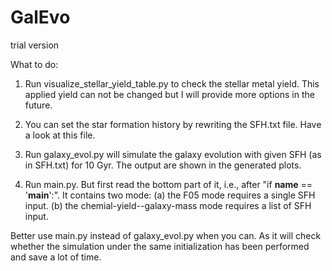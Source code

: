 # GalEvo
trial version

What to do:

1. Run visualize_stellar_yield_table.py to check the stellar metal yield. 
This applied yield can not be changed but I will provide more options in the future.

2. You can set the star formation history by rewriting the SFH.txt file. Have a look at this file.

3. Run galaxy_evol.py will simulate the galaxy evolution with given SFH (as in SFH.txt) for 10 Gyr. The output are shown in the generated plots.

4. Run main.py. But first read the bottom part of it, i.e., after "if __name__ == '__main__':". 
It contains two mode: 
(a) the F05 mode requires a single SFH input.
(b) the chemial-yield--galaxy-mass mode requires a list of SFH input.

Better use main.py instead of galaxy_evol.py when you can. 
As it will check whether the simulation under the same initialization has been performed and save a lot of time.
